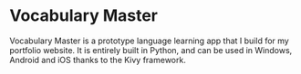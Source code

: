 # Vocabulary Master

Vocabulary Master is a prototype language learning app that I build for my portfolio website. It is entirely built in Python, and can be used in Windows, Android and iOS thanks to the Kivy framework.